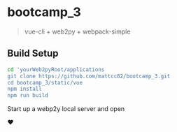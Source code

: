 # bootcamp_3

> vue-cli + web2py + webpack-simple

## Build Setup

``` bash
cd 'yourWeb2pyRoot/applications
git clone https://github.com/mattcc82/bootcamp_3.git
cd bootcamp_3/static/vue
npm install
npm run build
```

Start up a webp2y local server and open 

❤

